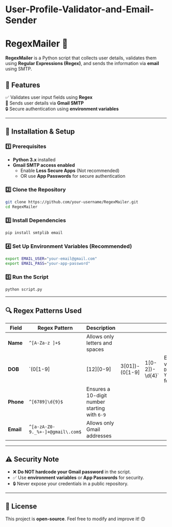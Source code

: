 # User-Profile-Validator-and-Email-Sender
# RegexMailer 📩

**RegexMailer** is a Python script that collects user details, validates them using **Regular Expressions (Regex)**, and sends the information via **email** using SMTP.

## 📌 Features

✅ Validates user input fields using **Regex**\
📧 Sends user details via **Gmail SMTP**\
🔒 Secure authentication using **environment variables**

---

## 🚀 Installation & Setup

### 1️⃣ Prerequisites

- **Python 3.x** installed
- **Gmail SMTP access enabled**
  - Enable **Less Secure Apps** (Not recommended)
  - OR use **App Passwords** for secure authentication

### 2️⃣ Clone the Repository

```sh
git clone https://github.com/your-username/RegexMailer.git
cd RegexMailer
```

### 3️⃣ Install Dependencies

```sh
pip install smtplib email
```

### 4️⃣ Set Up Environment Variables (Recommended)

```sh
export EMAIL_USER="your-email@gmail.com"
export EMAIL_PASS="your-app-password"
```

### 5️⃣ Run the Script

```sh
python script.py
```

---

## 🔍 Regex Patterns Used

| Field     | Regex Pattern                    | Description                                   |                |                 |                                   |
| --------- | -------------------------------- | --------------------------------------------- | -------------- | --------------- | --------------------------------- |
| **Name**  | `^[A-Za-z ]+$`                   | Allows only letters and spaces                |                |                 |                                   |
| **DOB**   | \`(0[1-9]                        | [12][0-9]                                     | 3[01])-(0[1-9] | 1[0-2])-\d{4}\` | Ensures valid `DD-MM-YYYY` format |
| **Phone** | `^[6789]\d{9}$`                  | Ensures a 10-digit number starting with `6-9` |                |                 |                                   |
| **Email** | `^[a-zA-Z0-9._%+-]+@gmail\.com$` | Allows only Gmail addresses                   |                |                 |                                   |

---

## ⚠️ Security Note

- ❌ **Do NOT hardcode your Gmail password** in the script.
- ✅ Use **environment variables** or **App Passwords** for security.
- 🔒 Never expose your credentials in a public repository.

---

## 📝 License

This project is **open-source**. Feel free to modify and improve it! 😊
